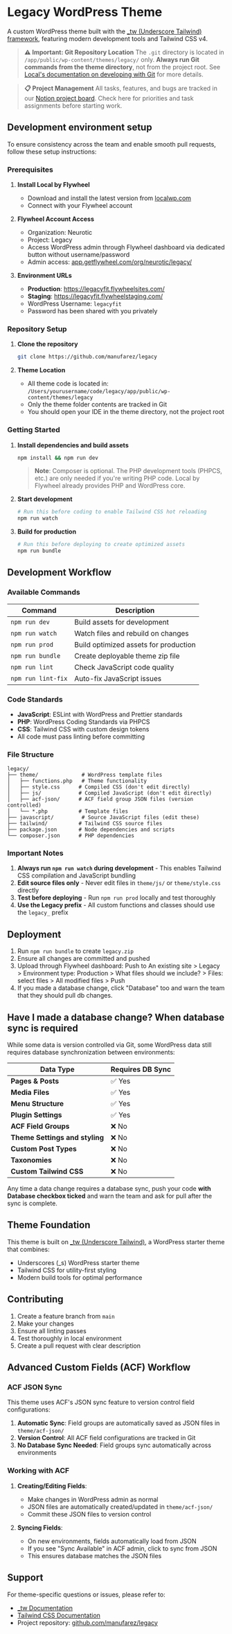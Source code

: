 # Legacy WordPress Theme

A custom WordPress theme built with the [_tw (Underscore Tailwind) framework](https://underscoretw.com/), featuring modern development tools and Tailwind CSS v4.

> **⚠️ Important: Git Repository Location**
> The `.git` directory is located in `/app/public/wp-content/themes/legacy/` only.
> **Always run Git commands from the theme directory**, not from the project root.
> See [Local's documentation on developing with Git](https://localwp.com/help-docs/advanced/developing-with-local-and-github/#creating-a-new-git-repository) for more details.

> **📋 Project Management**
> All tasks, features, and bugs are tracked in our [Notion project board](https://www.notion.so/Legacy-Fit-Web-development-2419225c522d80529ec5d0615dff207d).
> Check here for priorities and task assignments before starting work.

## Development environment setup

To ensure consistency across the team and enable smooth pull requests, follow these setup instructions:

### Prerequisites

1. **Install Local by Flywheel**
   - Download and install the latest version from [localwp.com](https://localwp.com/)
   - Connect with your Flywheel account

2. **Flywheel Account Access**
   - Organization: Neurotic
   - Project: Legacy
   - Access WordPress admin through Flywheel dashboard via dedicated button without username/password
   - Admin access: [app.getflywheel.com/org/neurotic/legacy/](https://app.getflywheel.com/org/neurotic/legacy/)

3. **Environment URLs**
   - **Production**: https://legacyfit.flywheelsites.com/
   - **Staging**: https://legacyfit.flywheelstaging.com/
   - WordPress Username: `legacyfit`
   - Password has been shared with you privately

### Repository Setup

1. **Clone the repository**
   ```bash
   git clone https://github.com/manufarez/legacy
   ```

2. **Theme Location**
   - All theme code is located in: `/Users/yourusername/code/legacy/app/public/wp-content/themes/legacy`
   - Only the theme folder contents are tracked in Git
   - You should open your IDE in the theme directory, not the project root

### Getting Started

1. **Install dependencies and build assets**
   ```bash
   npm install && npm run dev
   ```

   > **Note**: Composer is optional. The PHP development tools (PHPCS, etc.) are only needed if you're writing PHP code. Local by Flywheel already provides PHP and WordPress core.

2. **Start development**
   ```bash
   # Run this before coding to enable Tailwind CSS hot reloading
   npm run watch
   ```

3. **Build for production**
   ```bash
   # Run this before deploying to create optimized assets
   npm run bundle
   ```

## Development Workflow

### Available Commands

| Command | Description |
|---------|-------------|
| `npm run dev` | Build assets for development |
| `npm run watch` | Watch files and rebuild on changes |
| `npm run prod` | Build optimized assets for production |
| `npm run bundle` | Create deployable theme zip file |
| `npm run lint` | Check JavaScript code quality |
| `npm run lint-fix` | Auto-fix JavaScript issues |

### Code Standards

- **JavaScript**: ESLint with WordPress and Prettier standards
- **PHP**: WordPress Coding Standards via PHPCS
- **CSS**: Tailwind CSS with custom design tokens
- All code must pass linting before committing

### File Structure

```
legacy/
├── theme/              # WordPress template files
│   ├── functions.php   # Theme functionality
│   ├── style.css      # Compiled CSS (don't edit directly)
│   ├── js/            # Compiled JavaScript (don't edit directly)
│   ├── acf-json/      # ACF field group JSON files (version controlled)
│   └── *.php          # Template files
├── javascript/         # Source JavaScript files (edit these)
├── tailwind/          # Tailwind CSS source files
├── package.json       # Node dependencies and scripts
└── composer.json      # PHP dependencies
```

### Important Notes

1. **Always run `npm run watch` during development** - This enables Tailwind CSS compilation and JavaScript bundling
2. **Edit source files only** - Never edit files in `theme/js/` or `theme/style.css` directly
3. **Test before deploying** - Run `npm run prod` locally and test thoroughly
4. **Use the Legacy prefix** - All custom functions and classes should use the `legacy_` prefix

## Deployment

1. Run `npm run bundle` to create `legacy.zip`
2. Ensure all changes are committed and pushed
3. Upload through Flywheel dashboard: Push to An existing site > Legacy > Environment type: Production > What files should we include? > Files: select files > All modified files > Push
4. If you made a database change, click "Database" too and warn the team that they should pull db changes.

## Have I made a database change? When database sync is required

While some data is version controlled via Git, some WordPress data still requires database synchronization between environments:

| Data Type | Requires DB Sync |
|-----------|------------------|
| **Pages & Posts** | ✅ Yes |
| **Media Files** | ✅ Yes |
| **Menu Structure** | ✅ Yes |
| **Plugin Settings** | ✅ Yes |
| **ACF Field Groups** | ❌ No |
| **Theme Settings and styling** | ❌ No |
| **Custom Post Types** | ❌ No |
| **Taxonomies** | ❌ No |
| **Custom Tailwind CSS** | ❌ No |

Any time a data change requires a database sync, push your code **with Database checkbox ticked** and warn the team and ask for pull after the sync is complete.

## Theme Foundation

This theme is built on [_tw (Underscore Tailwind)](https://underscoretw.com/docs/), a WordPress starter theme that combines:
- Underscores (_s) WordPress starter theme
- Tailwind CSS for utility-first styling
- Modern build tools for optimal performance

## Contributing

1. Create a feature branch from `main`
2. Make your changes
3. Ensure all linting passes
4. Test thoroughly in local environment
5. Create a pull request with clear description

## Advanced Custom Fields (ACF) Workflow

### ACF JSON Sync

This theme uses ACF's JSON sync feature to version control field configurations:

1. **Automatic Sync**: Field groups are automatically saved as JSON files in `theme/acf-json/`
2. **Version Control**: All ACF field configurations are tracked in Git
3. **No Database Sync Needed**: Field groups sync automatically across environments

### Working with ACF

1. **Creating/Editing Fields**:
   - Make changes in WordPress admin as normal
   - JSON files are automatically created/updated in `theme/acf-json/`
   - Commit these JSON files to version control

2. **Syncing Fields**:
   - On new environments, fields automatically load from JSON
   - If you see "Sync Available" in ACF admin, click to sync from JSON
   - This ensures database matches the JSON files

## Support

For theme-specific questions or issues, please refer to:
- [_tw Documentation](https://underscoretw.com/docs/)
- [Tailwind CSS Documentation](https://tailwindcss.com/docs)
- Project repository: [github.com/manufarez/legacy](https://github.com/manufarez/legacy)
